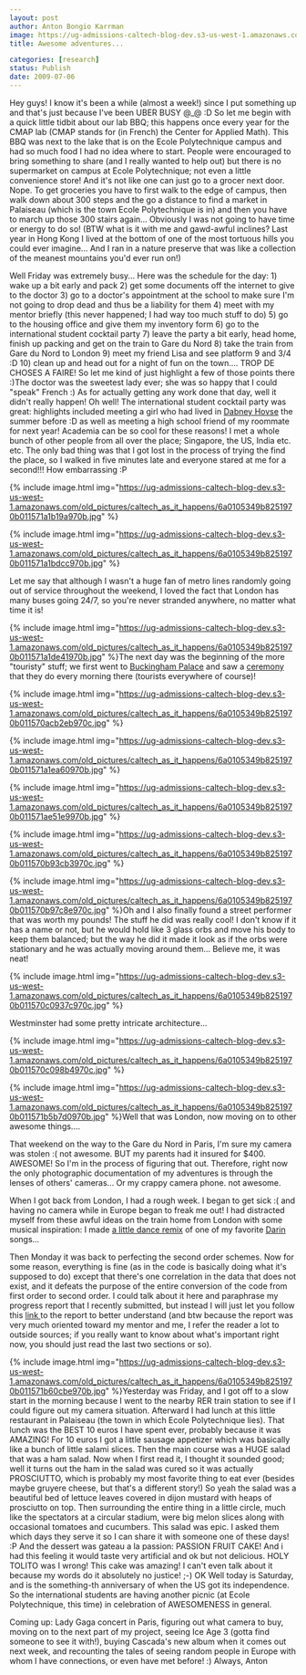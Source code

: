 ```yaml
---
layout: post
author: Anton Bongio Karrman
image: https://ug-admissions-caltech-blog-dev.s3-us-west-1.amazonaws.com/old_pictures/caltech_as_it_happens/6a0105349b8251970b011571a15d7b970b.jpg
title: Awesome adventures...

categories: [research]
status: Publish
date: 2009-07-06
---
```



Hey guys! I know it's been a while (almost a week!) since I put something up and that's just because I've been UBER BUSY @_@ :D
So let me begin with a quick little tidbit about our lab BBQ; this happens once every year for the CMAP lab (CMAP stands for (in French) the Center for Applied Math). This BBQ was next to the lake that is on the Ecole Polytechnique campus and had so much food I had no idea where to start. People were encouraged to bring something to share (and I really wanted to help out) but there is no supermarket on campus at Ecole Polytechnique; not even a little convenience store! And it's not like one can just go to a grocer next door. Nope. To get groceries you have to first walk to the edge of campus, then walk down about 300 steps and the go a distance to find a market in Palaiseau (which is the town Ecole Polytechnique is in) and then you have to march up those 300 stairs again... Obviously I was not going to have time or energy to do so! (BTW what is it with me and gawd-awful inclines? Last year in Hong Kong I lived at the bottom of one of the most tortuous hills you could ever imagine... And I ran in a nature preserve that was like a collection of the meanest mountains you'd ever run on!)

Well Friday was extremely busy... Here was the schedule for the day: 1) wake up a bit early and pack 2) get some documents off the internet to give to the doctor 3) go to a doctor's appointment at the school to make sure I'm not going to drop dead and thus be a liability for them 4) meet with my mentor briefly (this never happened; I had way too much stuff to do) 5) go to the housing office and give them my inventory form 6) go to the international student cocktail party 7) leave the party a bit early, head home, finish up packing and get on the train to Gare du Nord 8) take the train from Gare du Nord to London 9) meet my friend Lisa and see platform 9 and 3/4 :D 10) clean up and head out for a night of fun on the town.... TROP DE CHOSES A FAIRE!
So let me kind of just highlight a few of those points there :)The doctor was the sweetest lady ever; she was so happy that I could "speak" French :) As for actually getting any work done that day, well it didn't really happen! Oh well! The international student cocktail party was great: highlights included meeting a girl who had lived in <a href="https://dabney.caltech.edu/wiki/Public" target="_blank">Dabney Hovse</a> the summer before :D as well as meeting a high school friend of my roommate for next year! Academia can be so cool for these reasons! I met a whole bunch of other people from all over the place; Singapore, the US, India etc. etc. The only bad thing was that I got lost in the process of trying the find the place, so I walked in five minutes late and everyone stared at me for a second!!! How embarrassing :P 


{% include image.html img="https://ug-admissions-caltech-blog-dev.s3-us-west-1.amazonaws.com/old_pictures/caltech_as_it_happens/6a0105349b8251970b011571a1b19a970b.jpg" %}

{% include image.html img="https://ug-admissions-caltech-blog-dev.s3-us-west-1.amazonaws.com/old_pictures/caltech_as_it_happens/6a0105349b8251970b011571a1bdcc970b.jpg" %}

Let me say that although I wasn't a huge fan of metro lines randomly going out of service throughout the weekend, I loved the fact that London has many buses going 24/7, so you're never stranded anywhere, no matter what time it is! 


{% include image.html img="https://ug-admissions-caltech-blog-dev.s3-us-west-1.amazonaws.com/old_pictures/caltech_as_it_happens/6a0105349b8251970b011571a1de41970b.jpg" %}The next day was the beginning of the more "touristy" stuff; we first went to <a href="https://en.wikipedia.org/wiki/Buckingham_Palace" target="_blank">Buckingham Palace</a> and saw a <a href="https://en.wikipedia.org/wiki/Queen%27s_Guard#Changing_of_the_Queen.27s_Guard" target="_blank">ceremony </a>that they do every morning there (tourists everywhere of course)!


{% include image.html img="https://ug-admissions-caltech-blog-dev.s3-us-west-1.amazonaws.com/old_pictures/caltech_as_it_happens/6a0105349b8251970b011570acb2eb970c.jpg" %}

{% include image.html img="https://ug-admissions-caltech-blog-dev.s3-us-west-1.amazonaws.com/old_pictures/caltech_as_it_happens/6a0105349b8251970b011571a1ea60970b.jpg" %}

{% include image.html img="https://ug-admissions-caltech-blog-dev.s3-us-west-1.amazonaws.com/old_pictures/caltech_as_it_happens/6a0105349b8251970b011571ae51e9970b.jpg" %}

{% include image.html img="https://ug-admissions-caltech-blog-dev.s3-us-west-1.amazonaws.com/old_pictures/caltech_as_it_happens/6a0105349b8251970b011570b93cb3970c.jpg" %} 


{% include image.html img="https://ug-admissions-caltech-blog-dev.s3-us-west-1.amazonaws.com/old_pictures/caltech_as_it_happens/6a0105349b8251970b011570b97c8e970c.jpg" %}Oh and I also finally found a street performer that was worth my pounds! The stuff he did was really cool! I don't know if it has a name or not, but he would hold like 3 glass orbs and move his body to keep them balanced; but the way he did it made it look as if the orbs were stationary and he was actually moving around them... Believe me, it was neat!


{% include image.html img="https://ug-admissions-caltech-blog-dev.s3-us-west-1.amazonaws.com/old_pictures/caltech_as_it_happens/6a0105349b8251970b011570c0937c970c.jpg" %}

Westminster had some pretty intricate architecture...


{% include image.html img="https://ug-admissions-caltech-blog-dev.s3-us-west-1.amazonaws.com/old_pictures/caltech_as_it_happens/6a0105349b8251970b011570c098b4970c.jpg" %}

{% include image.html img="https://ug-admissions-caltech-blog-dev.s3-us-west-1.amazonaws.com/old_pictures/caltech_as_it_happens/6a0105349b8251970b011571b5b7d0970b.jpg" %}Well that was London, now moving on to other awesome things....

That weekend on the way to the Gare du Nord in Paris, I'm sure my camera was stolen :( not awesome. BUT my parents had it insured for $400. AWESOME! So I'm in the process of figuring that out. Therefore, right now the only photographic documentation of my adventures is through the lenses of others' cameras... Or my crappy camera phone. not awesome.

When I got back from London, I had a rough week. I began to get sick
:( and having no camera while in Europe began to freak me out! I had distracted myself from these awful ideas on the train home from London with some musical inspiration: I made <a href="https://www.youtube.com/watch?v=ZlD0wRnMlAw" target="_blank">a little dance remix</a> of one of my favorite <a href="https://en.wikipedia.org/wiki/Darin_%28singer%29" target="_blank">Darin </a>songs...

Then Monday it was back to perfecting the second order schemes. Now for some reason, everything is fine (as in the code is basically doing what it's supposed to do) except that there's one correlation in the data that does not exist, and it defeats the purpose of the entire conversion of the code from first order to second order. I could talk about it here and paraphrase my progress report that I recently submitted, but instead I will just let you follow this <a href="https://monkeytex.bradcater.webfactional.com/editor/pdf/?uid=2350">link </a>to the report to better understand (and btw because the report was very much oriented toward my mentor and me, I refer the reader a lot to outside sources; if you really want to know about what's important right now, you should just read the last two sections or so).


{% include image.html img="https://ug-admissions-caltech-blog-dev.s3-us-west-1.amazonaws.com/old_pictures/caltech_as_it_happens/6a0105349b8251970b011571b60cbe970b.jpg" %}Yesterday was Friday, and I got off to a slow start in the morning because I went to the nearby RER train station to see if I could figure out my camera situation. Afterward I had lunch at this little restaurant in Palaiseau (the town in which Ecole Polytechnique lies). That lunch was the BEST 10 euros I have spent ever, probably because it was AMAZING! For 10 euros I got a little sausage appetizer which was basically like a bunch of little salami slices. Then the main course was a HUGE salad that was a ham salad. Now when I first read it, I thought it sounded good; well it turns out the ham in the salad was cured so it was actually PROSCIUTTO, which is probably my most favorite thing to eat ever (besides maybe gruyere cheese, but that's a different story!) So yeah the salad was a beautiful bed of lettuce leaves covered in dijon mustard with heaps of prosciutto on top. Then surrounding the entire thing in a little circle, much like the spectators at a circular stadium, were big melon slices along with occasional tomatoes and cucumbers. This salad was epic. I asked them which days they serve it so I can share it with someone one of these days! :P And the dessert was gateau a la passion: PASSION FRUIT CAKE! And i had this feeling it would taste very artificial and ok but not delicious. HOLY TOLITO was I wrong! This cake was amazing! I can't even talk about it because my words do it absolutely no justice! ;-)
 OK Well today is Saturday, and is the something-th anniversary of when the US got its independence. So the international students are having another picnic (at Ecole Polytechnique, this time) in celebration of AWESOMENESS in general.

Coming up: Lady Gaga concert in Paris, figuring out what camera to buy, moving on to the next part of my project, seeing Ice Age 3 (gotta find someone to see it with!), buying Cascada's new album when it comes out next week, and recounting the tales of seeing random people in Europe with whom I have connections, or even have met before! :)
Always,
Anton
 

